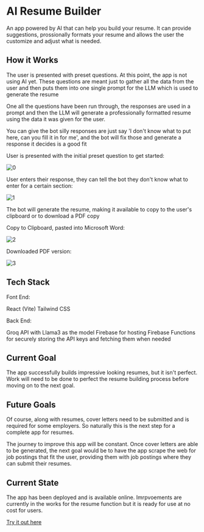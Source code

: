 # AI Resume Builder

An app powered by AI that can help you build your resume. It can provide suggestions, prossionally formats your resume and allows the user the customize and adjust what is needed.

## How it Works

The user is presented with preset questions. At this point, the app is not using AI yet. These questions are meant just to gather all the data from the user and then puts them into one single
prompt for the LLM which is used to generate the resume

One all the questions have been run through, the responses are used in a prompt and then the LLM will generate a professionally formatted resume using the data it was given for the user.

You can give the bot silly responses are just say 'I don't know what to put here, can you fill it in for me', and the bot will fix those and generate a response it decides is a good fit

User is presented with the initial preset question to get started:

![0](https://github.com/user-attachments/assets/5b13134b-7685-40b7-b455-ea8ab7a73b2d)

User enters their response, they can tell the bot they don't know what to enter for a certain section:

![1](https://github.com/user-attachments/assets/fbdc345a-c617-4933-ba92-7b94d4cd3e47)

The bot will generate the resume, making it available to copy to the user's clipboard or to download a PDF copy

Copy to Clipboard, pasted into Microsoft Word:

![2](https://github.com/user-attachments/assets/958b2b79-c394-4dd2-8e3c-43891d2446ea)

Downloaded PDF version:

![3](https://github.com/user-attachments/assets/902fe1e4-5cf3-414b-8e6e-59eea2f89c51)

## Tech Stack

Font End:

React (Vite)
Tailwind CSS

Back End:

Groq API with Llama3 as the model
Firebase for hosting
Firebase Functions for securely storing the API keys and fetching them when needed

## Current Goal

The app successfully builds impressive looking resumes, but it isn't perfect. Work will need to be done to perfect the resume building process before moving on to the next goal.

## Future Goals

Of course, along with resumes, cover letters need to be submitted and is required for some employers. So naturally this is the next step for a complete app for resumes.

The journey to improve this app will be constant. Once cover letters are able to be generated, the next goal would be to have the app scrape the web for job postings that fit the user, providing them with job postings where they can submit their resumes.

## Current State

The app has been deployed and is available online. Imrpvoements are currently in the works for the resume function but it is ready for use at no cost for users.

[Try it out here](https://ai-resume.dvasquez.net)
